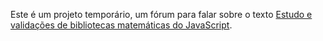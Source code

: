 Este é um projeto temporário, um fórum para falar sobre o texto [Estudo e validações de bibliotecas matemáticas do JavaScript](https://lab.vortx.com.br/estudo-e-validacoes-de-bibliotecas-matematicas-do-javascript/).
